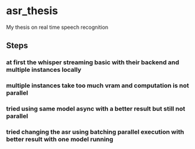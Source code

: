 # asr_thesis
My thesis on real time speech recognition

## Steps 

### at first the whisper streaming basic with their backend and multiple instances locally  

### multiple instances take too much vram and computation is not parallel 

### tried using same model async with a better result but still not parallel 

### tried changing the asr using batching parallel execution with better result with one model running 

